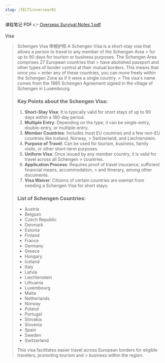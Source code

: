 ```yaml
---
slug: /IELTS/oversea/01
---
```


课程笔记 PDF 👉 [Overseas Survival Notes 1.pdf](./Overseas%20Survival%20Notes%201.pdf)

Visa

> Schengen Visa 申根护照
> A Schengen Visa is a short-stay visa that allows a person to travel to any member of the Schengen Area > for up to 90 days for tourism or business purposes. The Schengen Area comprises 27 European countries that > have abolished passport and other types of border control at their mutual borders. This means that once you > enter any of these countries, you can move freely within the Schengen Zone as if it were a single country. > The visa's name comes from the 1985 Schengen Agreement signed in the village of Schengen in Luxembourg.
>
> ### Key Points about the Schengen Visa:
>
> 1. **Short-Stay Visa**: It is typically valid for short stays of up to 90 days within a 180-day period.
> 2. **Multiple Entry**: Depending on the type, it can be single-entry, double-entry, or multiple-entry.
> 3. **Member Countries**: Includes most EU countries and a few non-EU countries like Iceland, Norway, > Switzerland, and Liechtenstein.
> 4. **Purpose of Travel**: Can be used for tourism, business, family visits, or other short-term purposes.
> 5. **Uniform Visa**: Once issued by any member country, it is valid for travel across all Schengen > countries.
> 6. **Application Process**: Requires proof of travel insurance, sufficient financial means, accommodation, > and itinerary, among other documents.
> 7. **Visa Waiver**: Citizens of certain countries are exempt from needing a Schengen Visa for short stays.
>
> ### List of Schengen Countries:
> - Austria
> - Belgium
> - Czech Republic
> - Denmark
> - Estonia
> - Finland
> - France
> - Germany
> - Greece
> - Hungary
> - Iceland
> - Italy
> - Latvia
> - Liechtenstein
> - Lithuania
> - Luxembourg
> - Malta
> - Netherlands
> - Norway
> - Poland
> - Portugal
> - Slovakia
> - Slovenia
> - Spain
> - Sweden
> - Switzerland
>
> This visa facilitates easier travel across European borders for eligible travelers, promoting tourism and > business within the region.